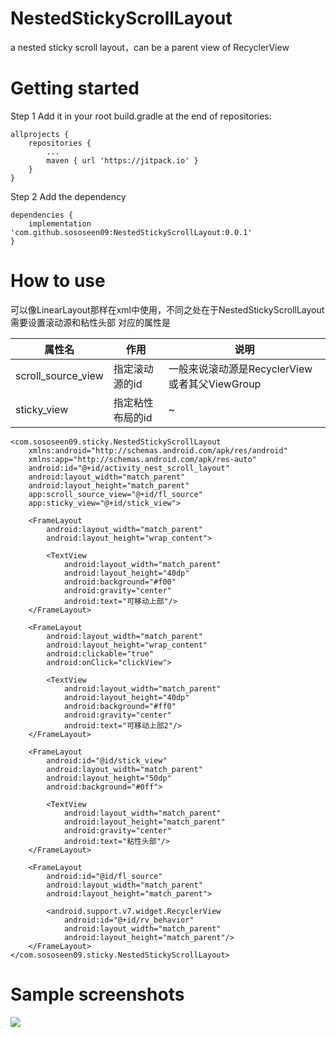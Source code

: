 # NestedStickyScrollLayout

a nested sticky scroll layout，can be a parent view of RecyclerView

# Getting started

Step 1 Add it in your root build.gradle at the end of repositories:
```
allprojects {
    repositories {
        ...
        maven { url 'https://jitpack.io' }
    }
}
```

Step 2 Add the dependency
```
dependencies {
    implementation 'com.github.sososeen09:NestedStickyScrollLayout:0.0.1'
}
```

# How to use
可以像LinearLayout那样在xml中使用，不同之处在于NestedStickyScrollLayout需要设置滚动源和粘性头部
对应的属性是

|属性名|作用|说明|
|-|-|-|
|scroll_source_view|指定滚动源的id|一般来说滚动源是RecyclerView或者其父ViewGroup|
|sticky_view|指定粘性布局的id|~|

```
<com.sososeen09.sticky.NestedStickyScrollLayout
    xmlns:android="http://schemas.android.com/apk/res/android"
    xmlns:app="http://schemas.android.com/apk/res-auto"
    android:id="@+id/activity_nest_scroll_layout"
    android:layout_width="match_parent"
    android:layout_height="match_parent"
    app:scroll_source_view="@+id/fl_source"
    app:sticky_view="@+id/stick_view">

    <FrameLayout
        android:layout_width="match_parent"
        android:layout_height="wrap_content">

        <TextView
            android:layout_width="match_parent"
            android:layout_height="40dp"
            android:background="#f00"
            android:gravity="center"
            android:text="可移动上部"/>
    </FrameLayout>

    <FrameLayout
        android:layout_width="match_parent"
        android:layout_height="wrap_content"
        android:clickable="true"
        android:onClick="clickView">

        <TextView
            android:layout_width="match_parent"
            android:layout_height="40dp"
            android:background="#ff0"
            android:gravity="center"
            android:text="可移动上部2"/>
    </FrameLayout>

    <FrameLayout
        android:id="@id/stick_view"
        android:layout_width="match_parent"
        android:layout_height="50dp"
        android:background="#0ff">

        <TextView
            android:layout_width="match_parent"
            android:layout_height="match_parent"
            android:gravity="center"
            android:text="粘性头部"/>
    </FrameLayout>

    <FrameLayout
        android:id="@id/fl_source"
        android:layout_width="match_parent"
        android:layout_height="match_parent">

        <android.support.v7.widget.RecyclerView
            android:id="@+id/rv_behavior"
            android:layout_width="match_parent"
            android:layout_height="match_parent"/>
    </FrameLayout>
</com.sososeen09.sticky.NestedStickyScrollLayout>
```

# Sample screenshots

![](art/NestedStickyScrollLayout-demo.gif)


